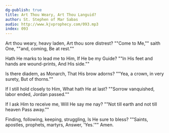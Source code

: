 ```yaml
---
dg-publish: true
title: Art Thou Weary, Art Thou Languid?
author: St. Stephen of Mar Sabas
audio: http://www.kjvprophecy.com/093.mp3
index: 093
---
```


Art thou weary, heavy laden,
Art thou sore distrest?
""Come to Me,"" saith One, ""and, coming,
Be at rest.""

Hath He marks to lead me to Him,
If He be my Guide?
""In His feet and hands are wound-prints,
And His side.""

Is there diadem, as Monarch,
That His brow adorns?
""Yea, a crown, in very surety,
But of thorns.""

If I still hold closely to Him,
What hath He at last?
""Sorrow vanquished, labor ended,
Jordan passed.""

If I ask Him to receive me,
Will He say me nay?
""Not till earth and not till heaven
Pass away.""

Finding, following, keeping, struggling,
Is He sure to bless?
""Saints, apostles, prophets, martyrs,
Answer, 'Yes.'""
Amen.